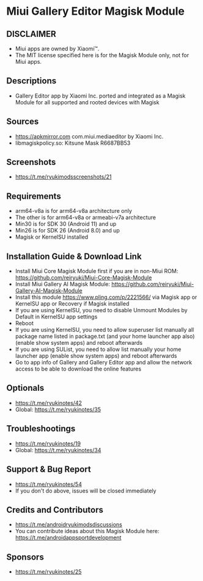 # Miui Gallery Editor Magisk Module

## DISCLAIMER
- Miui apps are owned by Xiaomi™.
- The MIT license specified here is for the Magisk Module only, not for Miui apps.

## Descriptions
- Gallery Editor app by Xiaomi Inc. ported and integrated as a Magisk Module for all supported and rooted devices with Magisk

## Sources
- https://apkmirror.com com.miui.mediaeditor by Xiaomi Inc.
- libmagiskpolicy.so: Kitsune Mask R6687BB53

## Screenshots
- https://t.me/ryukimodsscreenshots/21

## Requirements
- arm64-v8a is for arm64-v8a architecture only
- The other is for arm64-v8a or armeabi-v7a architecture
- Min30 is for SDK 30 (Android 11) and up
- Min26 is for SDK 26 (Android 8.0) and up
- Magisk or KernelSU installed

## Installation Guide & Download Link
- Install Miui Core Magisk Module first if you are in non-Miui ROM: https://github.com/reiryuki/Miui-Core-Magisk-Module
- Install Miui Gallery AI Magisk Module: https://github.com/reiryuki/Miui-Gallery-AI-Magisk-Module
- Install this module https://www.pling.com/p/2221566/ via Magisk app or KernelSU app or Recovery if Magisk installed
- If you are using KernelSU, you need to disable Unmount Modules by Default in KernelSU app settings
- Reboot
- If you are using KernelSU, you need to allow superuser list manually all package name listed in package.txt (and your home launcher app also) (enable show system apps) and reboot afterwards
- If you are using SUList, you need to allow list manually your home launcher app (enable show system apps) and reboot afterwards
- Go to app info of Gallery and Gallery Editor app and allow the network access to be able to download the online features

## Optionals
- https://t.me/ryukinotes/42
- Global: https://t.me/ryukinotes/35

## Troubleshootings
- https://t.me/ryukinotes/19
- Global: https://t.me/ryukinotes/34

## Support & Bug Report
- https://t.me/ryukinotes/54
- If you don't do above, issues will be closed immediately

## Credits and Contributors
- https://t.me/androidryukimodsdiscussions
- You can contribute ideas about this Magisk Module here: https://t.me/androidappsportdevelopment

## Sponsors
- https://t.me/ryukinotes/25



